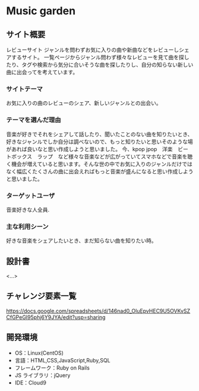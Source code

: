 # Music garden
  
## サイト概要

レビューサイト
ジャンルを問わずお気に入りの曲や新曲などをレビューしシェアするサイト。
一覧ページからジャンル問わず様々なレビューを見て曲を探したり、タグや検索から気分に合いそうな曲を探したりし、自分の知らない新しい曲に出会ってを考えています。

### サイトテーマ

お気に入りの曲のレビューのシェア、新しいジャンルとの出会い。

### テーマを選んだ理由

音楽が好きでそれをシェアして話したり、聞いたことのない曲を知りたいとき、好きなジャンルでしか自分は調べないので、もっと知りたいと思いそのような場があれば良いなと思い作成しようと思いました。
今、kpop jpop　洋楽　ビートボックス　ラップ　など様々な音楽などが広がっていてスマホなどで音楽を聴く機会が増えていると思います。そんな世の中でお気に入りのジャンルだけではなく幅広くたくさんの曲に出会えればもっと音楽が盛んになると思い作成しようと思いました。

### ターゲットユーザ

音楽好きな人全員.

### 主な利用シーン

好きな音楽をシェアしたいとき、まだ知らない曲を知りたい時。

## 設計書

<...>

## チャレンジ要素一覧

<https://docs.google.com/spreadsheets/d/146nad0_OluEpvHEC9U5OVKvSZCfGPeGI95phj6Y9JYA/edit?usp=sharing>

## 開発環境

- OS：Linux(CentOS)
- 言語：HTML,CSS,JavaScript,Ruby,SQL
- フレームワーク：Ruby on Rails
- JS ライブラリ：jQuery
- IDE：Cloud9
